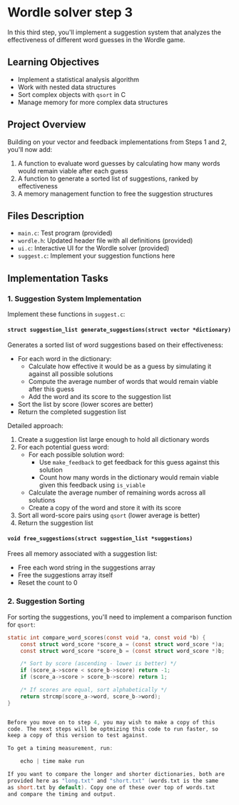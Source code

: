 # Wordle solver step 3

In this third step, you'll implement a suggestion system that analyzes the effectiveness of different word guesses in the Wordle game.

## Learning Objectives

- Implement a statistical analysis algorithm
- Work with nested data structures
- Sort complex objects with `qsort` in C
- Manage memory for more complex data structures

## Project Overview

Building on your vector and feedback implementations from Steps 1 and 2, you'll now add:

1. A function to evaluate word guesses by calculating how many words would remain viable after each guess
2. A function to generate a sorted list of suggestions, ranked by effectiveness
3. A memory management function to free the suggestion structures

## Files Description

- `main.c`: Test program (provided)
- `wordle.h`: Updated header file with all definitions (provided)
- `ui.c`: Interactive UI for the Wordle solver (provided)
- `suggest.c`: Implement your suggestion functions here

## Implementation Tasks

### 1. Suggestion System Implementation

Implement these functions in `suggest.c`:

#### `struct suggestion_list generate_suggestions(struct vector *dictionary)`

Generates a sorted list of word suggestions based on their effectiveness:

- For each word in the dictionary:
  - Calculate how effective it would be as a guess by simulating it against all possible solutions
  - Compute the average number of words that would remain viable after this guess
  - Add the word and its score to the suggestion list
- Sort the list by score (lower scores are better)
- Return the completed suggestion list

Detailed approach:
1. Create a suggestion list large enough to hold all dictionary words
2. For each potential guess word:
   - For each possible solution word:
     - Use `make_feedback` to get feedback for this guess against this solution
     - Count how many words in the dictionary would remain viable given this feedback using `is_viable`
   - Calculate the average number of remaining words across all solutions
   - Create a copy of the word and store it with its score
3. Sort all word-score pairs using `qsort` (lower average is better)
4. Return the suggestion list

#### `void free_suggestions(struct suggestion_list *suggestions)`

Frees all memory associated with a suggestion list:

- Free each word string in the suggestions array
- Free the suggestions array itself
- Reset the count to 0

### 2. Suggestion Sorting

For sorting the suggestions, you'll need to implement a comparison function for `qsort`:

```c
static int compare_word_scores(const void *a, const void *b) {
    const struct word_score *score_a = (const struct word_score *)a;
    const struct word_score *score_b = (const struct word_score *)b;

    /* Sort by score (ascending - lower is better) */
    if (score_a->score < score_b->score) return -1;
    if (score_a->score > score_b->score) return 1;

    /* If scores are equal, sort alphabetically */
    return strcmp(score_a->word, score_b->word);
}


Before you move on to step 4, you may wish to make a copy of this
code. The next steps will be optmizing this code to run faster, so
keep a copy of this version to test against.

To get a timing measurement, run:

    echo | time make run

If you want to compare the longer and shorter dictionaries, both are
provided here as "long.txt" and "short.txt" (words.txt is the same
as short.txt by default). Copy one of these over top of words.txt
and compare the timing and output.
